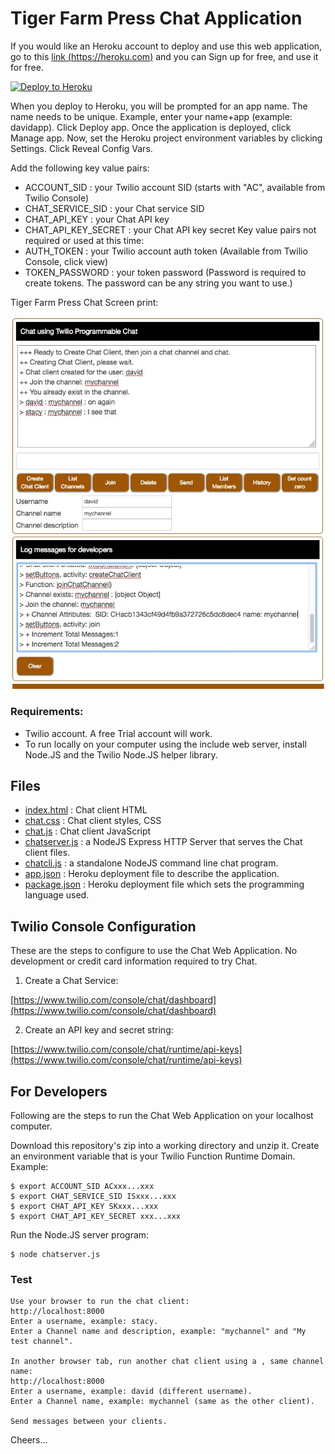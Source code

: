 # Tiger Farm Press Chat Application

If you would like an Heroku account to deploy and use this web application,
go to this [link (https://heroku.com)](https://heroku.com) and you can Sign up for free, and use it for free.

[![Deploy to Heroku](https://www.herokucdn.com/deploy/button.svg)](https://heroku.com/deploy?template=https://github.com/tigerfarm/tigchat)

When you deploy to Heroku, you will be prompted for an app name. 
The name needs to be unique. Example, enter your name+app (example: davidapp). 
Click Deploy app. Once the application is deployed, click Manage app. 
Now, set the Heroku project environment variables by clicking Settings. 
Click Reveal Config Vars.

Add the following key value pairs:
- ACCOUNT_SID : your Twilio account SID (starts with "AC", available from Twilio Console)
- CHAT_SERVICE_SID : your Chat service SID
- CHAT_API_KEY : your Chat API key
- CHAT_API_KEY_SECRET : your Chat API key secret
Key value pairs not required or used at this time:
- AUTH_TOKEN : your Twilio account auth token (Available from Twilio Console, click view)
- TOKEN_PASSWORD : your token password (Password is required to create tokens. The password can be any string you want to use.)


Tiger Farm Press Chat Screen print:

<img src="ChatClient.jpg" width="600"/>

### Requirements:

- Twilio account. A free Trial account will work.
- To run locally on your computer using the include web server, install Node.JS and the Twilio Node.JS helper library.

## Files

- [index.html](index.html) : Chat client HTML
- [chat.css](chat.css) : Chat client styles, CSS
- [chat.js](chat.js) : Chat client JavaScript
- [chatserver.js](chatserver.js) : a NodeJS Express HTTP Server that serves the Chat client files.
- [chatcli.js](chatcli.js) : a standalone NodeJS command line chat program.
- [app.json](app.json) : Heroku deployment file to describe the application.
- [package.json](package.json) : Heroku deployment file which sets the programming language used.

## Twilio Console Configuration

These are the steps to configure to use the Chat Web Application.
No development or credit card information required to try Chat.

1. Create a Chat Service:

[https://www.twilio.com/console/chat/dashboard](https://www.twilio.com/console/chat/dashboard)

2. Create an API key and secret string:

[https://www.twilio.com/console/chat/runtime/api-keys](https://www.twilio.com/console/chat/runtime/api-keys)

## For Developers

Following are the steps to run the Chat Web Application on your localhost computer.

Download this repository's zip into a working directory and unzip it.
Create an environment variable that is your Twilio Function Runtime Domain.
Example:
````
$ export ACCOUNT_SID ACxxx...xxx
$ export CHAT_SERVICE_SID ISxxx...xxx
$ export CHAT_API_KEY SKxxx...xxx
$ export CHAT_API_KEY_SECRET xxx...xxx
````
Run the Node.JS server program:
````
$ node chatserver.js
````
### Test
````
Use your browser to run the chat client:
http://localhost:8000
Enter a username, example: stacy.
Enter a Channel name and description, example: "mychannel" and "My test channel".

In another browser tab, run another chat client using a , same channel name:
http://localhost:8000
Enter a username, example: david (different username).
Enter a Channel name, example: mychannel (same as the other client).

Send messages between your clients.
````

Cheers...
